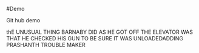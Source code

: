 #Demo

Git hub demo


 thE UNUSUAL THING BARNABY DID AS HE GOT OFF THE ELEVATOR WAS THAT HE CHECKED HIS GUN TO BE SURE IT WAS UNLOADEDADDING PRASHANTH TROUBLE MAKER

